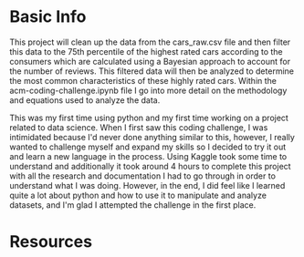 # Basic Info

This project will clean up the data from the cars_raw.csv file and then filter this data to the 75th percentile of the highest rated cars according to the consumers which are calculated using a Bayesian approach to account for the number of reviews. This filtered data will then be analyzed to determine the most common characteristics of these highly rated cars. Within the acm-coding-challenge.ipynb file I go into more detail on the methodology and equations used to analyze the data.

This was my first time using python and my first time working on a project related to data science. When I first saw this coding challenge, I was intimidated because I'd never done anything similar to this, however, I really wanted to challenge myself and expand my skills so I decided to try it out and learn a new language in the process. Using Kaggle took some time to understand and additionally it took around 4 hours to complete this project with all the research and documentation I had to go through in order to understand what I was doing. However, in the end, I did feel like I learned quite a lot about python and how to use it to manipulate and analyze datasets, and I'm glad I attempted the challenge in the first place.  

# Resources

